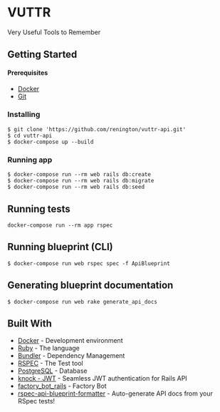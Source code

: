# VUTTR
Very Useful Tools to Remember

## Getting Started
#### Prerequisites
- [Docker](https://www.docker.com/)
- [Git](https://git-scm.com/)

### Installing
```
$ git clone 'https://github.com/renington/vuttr-api.git'
$ cd vuttr-api
$ docker-compose up --build
```
### Running app
```
$ docker-compose run --rm web rails db:create
$ docker-compose run --rm web rails db:migrate
$ docker-compose run --rm web rails db:seed
```

## Running tests
```
docker-compose run --rm app rspec
```

## Running blueprint (CLI)
```
$ docker-compose run web rspec spec -f ApiBlueprint
```

## Generating blueprint documentation
```
$ docker-compose run web rake generate_api_docs
```

## Built With

* [Docker](http://www.dropwizard.io/1.0.2/docs/) - Development environment
* [Ruby](https://www.ruby-lang.org/) - The language 
* [Bundler](https://bundler.io/) - Dependency Management
* [RSPEC](https://rspec.info/) - The Test tool 
* [PostgreSQL](https://www.postgresql.org/) - Database
* [knock - JWT](https://github.com/nsarno/knock) - Seamless JWT authentication for Rails API
* [factory_bot_rails](https://github.com/thoughtbot/factory_bot_rails) - Factory Bot
* [rspec-api-blueprint-formatter](https://github.com/nambrot/rspec-api-blueprint-formatter) - Auto-generate API docs from your RSpec tests!
